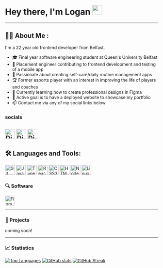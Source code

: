 # Hey there, I'm Logan <img src="https://media.giphy.com/media/hvRJCLFzcasrR4ia7z/giphy.gif" width="32" height="32"/>

---

## :man_technologist: About Me :

I'm a 22 year old frontend developer from Belfast.

- :mortar_board: Final year software engineering student at Queen's University Belfast
- :briefcase: Placement engineer contributing to frontend development and testing of a mobile app
- :brain: Passionate about creating self-care/daily routine management apps
- :trophy: Former esports player with an interest in improving the life of players and coaches
- :seedling: Currently learning how to create professional designs in Figma
- :dart: Active goal is to have a deployed website to showcase my portfolio
- :mailbox: Contact me via any of my social links below

### socials

## [<img src="https://raw.githubusercontent.com/danielcranney/readme-generator/main/public/icons/socials/discord.svg" width="32" height="32" alt="Discord"/>](https://discord.com/users/twxshy) [<img src="https://raw.githubusercontent.com/danielcranney/profileme-dev/main/public/icons/socials/stackoverflow.svg" width="32" height="32" alt="Discord"/>](https://stackoverflow.com/users/23626837/thenullpixel) [<img src="https://raw.githubusercontent.com/danielcranney/profileme-dev/main/public/icons/socials/twitter-dark.svg" width="32" height="32" alt="Discord"/>](https://www.twitter.com/nullpixeldev)

## :hammer_and_wrench: Languages and Tools:

[<img src="https://raw.githubusercontent.com/danielcranney/readme-generator/main/public/icons/skills/git-colored.svg" width="32" height="32" alt="Git"/>](https://git-scm.com/) [<img src="https://raw.githubusercontent.com/danielcranney/readme-generator/main/public/icons/skills/javascript-colored.svg" width="32" height="32" alt="JavaScript"/>](https://developer.mozilla.org/en-US/docs/Web/JavaScript) [<img src="https://raw.githubusercontent.com/danielcranney/readme-generator/main/public/icons/skills/typescript-colored.svg" width="32" height="32" alt="TypeScript"/>](https://www.typescriptlang.org/) [<img src="https://raw.githubusercontent.com/danielcranney/readme-generator/main/public/icons/skills/react-colored.svg" width="32" height="32" alt="React"/>](https://reactjs.org/) [<img src="https://raw.githubusercontent.com/danielcranney/readme-generator/main/public/icons/skills/css3-colored.svg" width="32" height="32" alt="CSS3"/>](https://www.w3.org/TR/CSS/#css) [<img src="https://raw.githubusercontent.com/danielcranney/readme-generator/main/public/icons/skills/html5-colored.svg" width="32" height="32" alt="HTML5"/>](https://developer.mozilla.org/en-US/docs/Glossary/HTML5)
[<img src="https://raw.githubusercontent.com/danielcranney/readme-generator/main/public/icons/skills/nodejs-colored.svg" width="32" height="32" alt="NodeJS"/>](https://nodejs.org/en/) [<img src="https://raw.githubusercontent.com/danielcranney/readme-generator/main/public/icons/skills/linux-colored.svg" width="32" height="32" alt="Linux"/>](https://www.linux.org)

### 🔍 Software

[<img src="https://raw.githubusercontent.com/danielcranney/readme-generator/main/public/icons/skills/figma-colored.svg" width="32" height="32" alt="Figma"/>](https://www.figma.com/)

---

### :rocket: Projects

coming soon!

---

### :chart_with_upwards_trend: Statistics

[![Top Languages](https://github-readme-stats.vercel.app/api/top-langs/?username=null-pixel-dev&langs_count=10&title_color=e2e9ec&text_color=e5289e&icon_color=ef8539&bg_color=20232a&hide_border=true&locale=en)](https://github.com/null-pixel-dev)
[![GitHub stats](https://github-readme-stats.vercel.app/api?username=null-pixel-dev&show_icons=true&hide=stars,&count_private=true&title_color=e2e9ec&text_color=e5289e&icon_color=ef8539&bg_color=20232a&hide_border=true)](http://www.github.com/null-pixel-dev)
[![GitHub Streak](https://github-readme-streak-stats.herokuapp.com/?user=null-pixel-dev&stroke=e5289e&background=20232a&ring=e2e9ec&fire=e2e9ec&currStreakNum=ef8539&currStreakLabel=e5289e&sideNums=e2e9ec&sideLabels=e5289e&dates=e5289e&hide_border=true)](http://www.github.com/null-pixel-dev)
